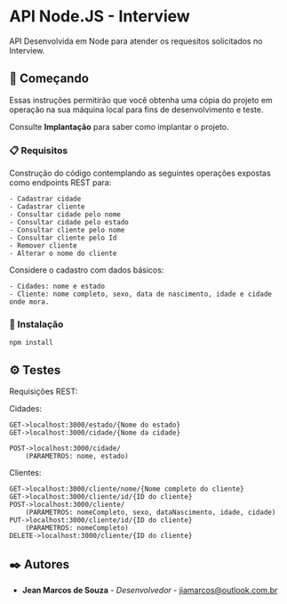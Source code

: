 # API Node.JS - Interview

API Desenvolvida em Node para atender os requesitos solicitados no Interview.

## 🚀 Começando

Essas instruções permitirão que você obtenha uma cópia do projeto em operação na sua máquina local para fins de desenvolvimento e teste.

Consulte **Implantação** para saber como implantar o projeto.

### 📋 Requisitos

Construção do código contemplando as seguintes operações expostas como endpoints REST para:

```
- Cadastrar cidade
- Cadastrar cliente
- Consultar cidade pelo nome
- Consultar cidade pelo estado
- Consultar cliente pelo nome
- Consultar cliente pelo Id
- Remover cliente
- Alterar o nome do cliente
```

Considere o cadastro com dados básicos:

```
- Cidades: nome e estado
- Cliente: nome completo, sexo, data de nascimento, idade e cidade onde mora.
```

### 🔧 Instalação

```
npm install
```

## ⚙️ Testes

Requisições REST:

Cidades:
```
GET->localhost:3000/estado/{Nome do estado}
GET->localhost:3000/cidade/{Nome da cidade}

POST->localhost:3000/cidade/
	(PARAMETROS: nome, estado)
```	

Clientes:
```
GET->localhost:3000/cliente/nome/{Nome completo do cliente}
GET->localhost:3000/cliente/id/{ID do cliente}
POST->localhost:3000/cliente/
	(PARAMETROS: nomeCompleto, sexo, dataNascimento, idade, cidade)
PUT->localhost:3000/cliente/id/{ID do cliente}
	(PARAMETROS: nomeCompleto)    
DELETE->localhost:3000/cliente/{ID do cliente}
```

## ✒️ Autores

* **Jean Marcos de Souza** - *Desenvolvedor* - jiamarcos@outlook.com.br
